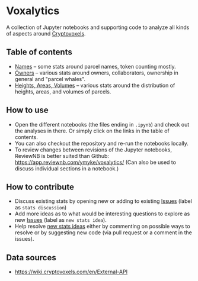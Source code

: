 # Voxalytics

A collection of Jupyter notebooks and supporting code to analyze all kinds of aspects around [Cryptovoxels](https://www.cryptovoxels.com/).

## Table of contents

* [Names](names.ipynb) – some stats around parcel names, token counting mostly.
* [Owners](owners.ipynb) – various stats around owners, collaborators, ownership in general and "parcel whales".
* [Heights, Areas, Volumes](heights_volumes.ipynb) – various stats around the distribution of heights, areas, and volumes of parcels.

## How to use

* Open the different notebooks (the files ending in `.ipynb`) and check out the analyses in there. Or simply click on the links in the table of contents.
* You can also checkout the repository and re-run the notebooks locally.
* To review changes between revisions of the Jupyter notebooks, ReviewNB is better suited than Github: https://app.reviewnb.com/ymyke/voxalytics/ (Can also be used to discuss individual sections in a notebook.)

## How to contribute

* Discuss existing stats by opening new or adding to existing [Issues](https://github.com/ymyke/voxalytics/issues) (label as `stats discussion`)
* Add more ideas as to what would be interesting questions to explore as new [Issues](https://github.com/ymyke/voxalytics/issues) (label as `new stats idea`).
* Help resolve [new stats ideas](https://github.com/ymyke/voxalytics/issues?q=is%3Aissue+is%3Aopen+label%3A%22new+stats+idea%22) either by commenting on possible ways to resolve or by suggesting new code (via pull request or a comment in the issues).

## Data sources

* https://wiki.cryptovoxels.com/en/External-API
